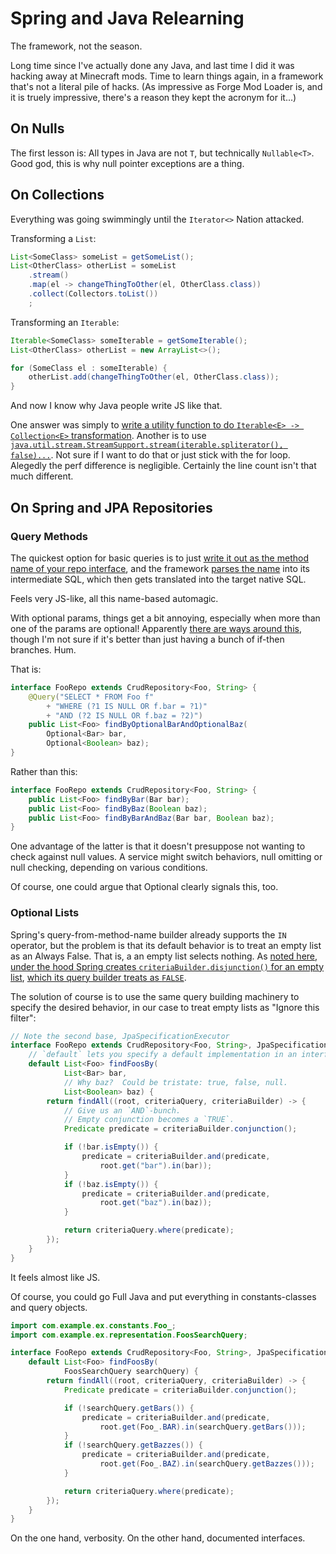 Spring and Java Relearning
==========================

The framework, not the season.

Long time since I've actually done any Java, and last time I did it was hacking away at Minecraft mods.  Time to learn things again, in a framework that's not a literal pile of hacks.  (As impressive as Forge Mod Loader is, and it is truely impressive, there's a reason they kept the acronym for it...)



## On Nulls

The first lesson is: All types in Java are not `T`, but technically `Nullable<T>`.  Good god, this is why null pointer exceptions are a thing.



## On Collections

Everything was going swimmingly until the `Iterator<>` Nation attacked.

Transforming a `List`:

```java
List<SomeClass> someList = getSomeList();
List<OtherClass> otherList = someList
    .stream()
    .map(el -> changeThingToOther(el, OtherClass.class))
    .collect(Collectors.toList())
    ;
```

Transforming an `Iterable`:

```java
Iterable<SomeClass> someIterable = getSomeIterable();
List<OtherClass> otherList = new ArrayList<>();

for (SomeClass el : someIterable) {
    otherList.add(changeThingToOther(el, OtherClass.class));
}
```

And now I know why Java people write JS like that.

One answer was simply to [write a utility function to do `Iterable<E> -> Collection<E>` transformation](https://stackoverflow.com/questions/6416706/easy-way-to-convert-iterable-to-collection?noredirect=1&lq=1).  Another is to use [`java.util.stream.StreamSupport.stream(iterable.spliterator(), false)...`](https://stackoverflow.com/a/23996861).  Not sure if I want to do that or just stick with the for loop.  Alegedly the perf difference is negligible.  Certainly the line count isn't that much different.



## On Spring and JPA Repositories


### Query Methods

The quickest option for basic queries is to just [write it out as the method name of your repo interface](https://docs.spring.io/spring-data/jpa/docs/current/reference/html/#jpa.query-methods), and the framework [parses the name](https://docs.spring.io/spring-data/jpa/docs/current/reference/html/#repository-query-keywords) into its intermediate SQL, which then gets translated into the target native SQL.

Feels very JS-like, all this name-based automagic.

With optional params, things get a bit annoying, especially when more than one of the params are optional!  Apparently [there are ways around this](https://stackoverflow.com/questions/32728843/spring-data-optional-parameter-in-query-method), though I'm not sure if it's better than just having a bunch of if-then branches.  Hum.

That is:

```java
interface FooRepo extends CrudRepository<Foo, String> {
    @Query("SELECT * FROM Foo f"
        + "WHERE (?1 IS NULL OR f.bar = ?1)"
        + "AND (?2 IS NULL OR f.baz = ?2)")
    public List<Foo> findByOptionalBarAndOptionalBaz(
        Optional<Bar> bar,
        Optional<Boolean> baz);
}
```

Rather than this:

```java
interface FooRepo extends CrudRepository<Foo, String> {
    public List<Foo> findByBar(Bar bar);
    public List<Foo> findByBaz(Boolean baz);
    public List<Foo> findByBarAndBaz(Bar bar, Boolean baz);
}
```

One advantage of the latter is that it doesn't presuppose not wanting to check against null values.  A service might switch behaviors, null omitting or null checking, depending on various conditions.

Of course, one could argue that Optional clearly signals this, too.


### Optional Lists

Spring's query-from-method-name builder already supports the `IN` operator, but the problem is that its default behavior is to treat an empty list as an Always False.  That is, a an empty list selects nothing.  As [noted here, under the hood Spring creates `criteriaBuilder.disjunction()` for an empty list](https://rzymek.github.io/post/jpa-empty-in/), [which its query builder treats as `FALSE`](https://docs.oracle.com/javaee/6/api/javax/persistence/criteria/CriteriaBuilder.html#disjunction()).

The solution of course is to use the same query building machinery to specify the desired behavior, in our case to treat empty lists as "Ignore this filter":

```java
// Note the second base, JpaSpecificationExecutor
interface FooRepo extends CrudRepository<Foo, String>, JpaSpecificationExecutor<Sample> {
    // `default` lets you specify a default implementation in an interface.
    default List<Foo> findFoosBy(
            List<Bar> bar,
            // Why baz?  Could be tristate: true, false, null.
            List<Boolean> baz) {
        return findAll((root, criteriaQuery, criteriaBuilder) -> {
            // Give us an `AND`-bunch.
            // Empty conjunction becomes a `TRUE`.
            Predicate predicate = criteriaBuilder.conjunction();

            if (!bar.isEmpty()) {
                predicate = criteriaBuilder.and(predicate,
                    root.get("bar").in(bar));
            }
            if (!baz.isEmpty()) {
                predicate = criteriaBuilder.and(predicate,
                    root.get("baz").in(baz));
            }

            return criteriaQuery.where(predicate);
        });
    }
}
```

It feels almost like JS.

Of course, you could go Full Java and put everything in constants-classes and query objects.

```java
import com.example.ex.constants.Foo_;
import com.example.ex.representation.FoosSearchQuery;

interface FooRepo extends CrudRepository<Foo, String>, JpaSpecificationExecutor<Sample> {
    default List<Foo> findFoosBy(
            FoosSearchQuery searchQuery) {
        return findAll((root, criteriaQuery, criteriaBuilder) -> {
            Predicate predicate = criteriaBuilder.conjunction();

            if (!searchQuery.getBars()) {
                predicate = criteriaBuilder.and(predicate,
                    root.get(Foo_.BAR).in(searchQuery.getBars()));
            }
            if (!searchQuery.getBazzes()) {
                predicate = criteriaBuilder.and(predicate,
                    root.get(Foo_.BAZ).in(searchQuery.getBazzes()));
            }

            return criteriaQuery.where(predicate);
        });
    }
}
```

On the one hand, verbosity.  On the other hand, documented interfaces.
